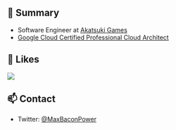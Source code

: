 ## 🔭 Summary

- Software Engineer at [Akatsuki Games](https://games.aktsk.jp/)
- [Google Cloud Certified Professional Cloud Architect](https://www.credential.net/85aa336d-6bf2-4455-abee-e2c2d603ee62)

## 🌱 Likes

[![](https://skillicons.dev/icons?i=aws,gcp,docker,mysql,py,ruby,rails,elixir,go,rust,swift,blender&perline=6)](https://skillicons.dev)

## 📫 Contact

- Twitter: [@MaxBaconPower](https://twitter.com/MaxBaconPower)

<!--
**shintaro79/shintaro79** is a ✨ _special_ ✨ repository because its `README.md` (this file) appears on your GitHub profile.

Here are some ideas to get you started:

- 🔭 I’m currently working on ...
- 🌱 I’m currently learning ...
- 👯 I’m looking to collaborate on ...
- 🤔 I’m looking for help with ...
- 💬 Ask me about ...
- 📫 How to reach me: ...
- 😄 Pronouns: ...
- ⚡ Fun fact: ...
-->
